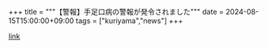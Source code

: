+++
title = """【警報】手足口病の警報が発令されました"""
date = 2024-08-15T15:00:00+09:00
tags = ["kuriyama","news"]
+++


[link](https://www.town.kuriyama.hokkaido.jp/soshiki/38/18642.html)
